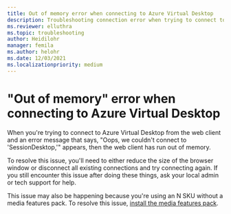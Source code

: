 ```yaml
---
title: Out of memory error when connecting to Azure Virtual Desktop
description: Troubleshooting connection error when trying to connect to Azure Virtual Desktop with the web client.
ms.reviewer: elluthra
ms.topic: troubleshooting
author: Heidilohr
manager: femila
ms.author: helohr
ms.date: 12/03/2021
ms.localizationpriority: medium
---
```

# "Out of memory" error when connecting to Azure Virtual Desktop

When you're trying to connect to Azure Virtual Desktop from the web client and an error message that says, "Oops, we couldn't connect to 'SessionDesktop,'" appears, then the web client has run out of memory.

To resolve this issue, you'll need to either reduce the size of the browser window or disconnect all existing connections and try connecting again. If you still encounter this issue after doing these things, ask your local admin or tech support for help.

This issue may also be happening because you're using an N SKU without a media features pack. To resolve this issue, [install the media features pack](https://support.microsoft.com/topic/media-feature-pack-list-for-windows-n-editions-c1c6fffa-d052-8338-7a79-a4bb980a700a).
